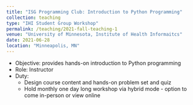 ```yaml
---
title: "ISG Programming Club: Introduction to Python Programming"
collection: teaching
type: "IHI Student Group Workshop"
permalink: /teaching/2021-fall-teaching-1
venue: "University of Minnesota, Institute of Health Informaitcs"
date: 2021-06-28
location: "Minneapolis, MN"
---
```


- Objective: provides hands-on introduction to Python programming
- Role: Instructor
- Duty: 
  - Design course content and hands-on problem set and quiz
  - Hold monthly one day long workshop via hybrid mode - option to come in-person or view online